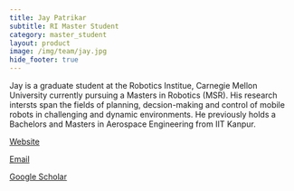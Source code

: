 ```yaml
---
title: Jay Patrikar
subtitle: RI Master Student
category: master_student
layout: product
image: /img/team/jay.jpg
hide_footer: true
---
```

Jay is a graduate student at the Robotics Institue, Carnegie Mellon University currently pursuing a Masters in Robotics (MSR). His research intersts span the fields of planning, decsion-making and control of mobile robots in challenging and dynamic environments. He previously holds a Bachelors and Masters in Aerospace Engineering from IIT Kanpur.

[Website](http://www.andrew.cmu.edu/user/jpatrika/)

[Email](mailto:patrikarjay@gmail.com)

[Google Scholar](https://scholar.google.com/citations?user=T16259QAAAAJ&hl=en) 

